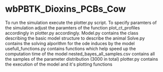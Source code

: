 # wbPBTK_Dioxins_PCBs_Cow
To run the simulation execute the plotter.py script. To specify paramters of the simulation adjust the paramters of the function plot_ct_profiles accordingly in plotter.py accordingly.
Model.py contains the class describing the basic model structure to describe the animal
Solve.py contains the solving alporithm for the ode induces by the model
usefull_functions.py contains functions which help speed up the computation time of the model
nested_bayes_all_samples.csv contains all the samples of the parameter distribution (3000 in total)
plotter.py contains the execution of the model and it's plotting functions